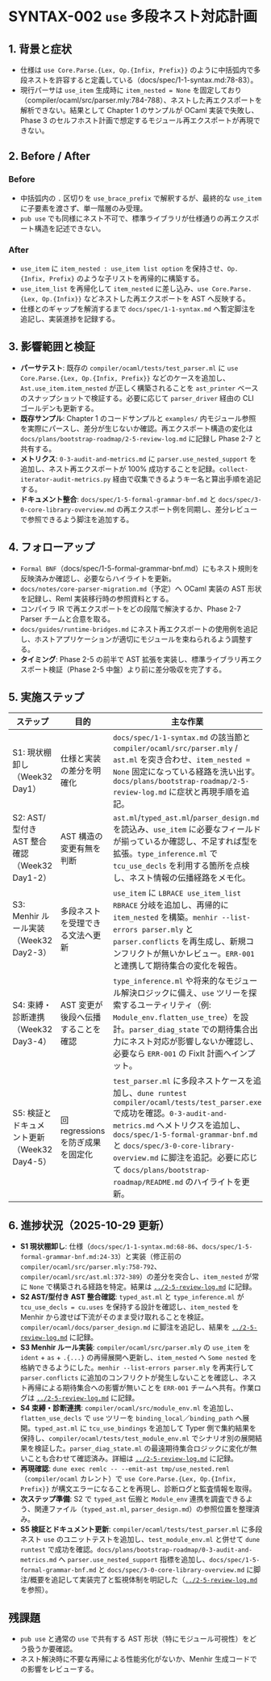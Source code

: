 # SYNTAX-002 `use` 多段ネスト対応計画

## 1. 背景と症状
- 仕様は `use Core.Parse.{Lex, Op.{Infix, Prefix}}` のように中括弧内で多段ネストを許容すると定義している（docs/spec/1-1-syntax.md:78-83）。  
- 現行パーサは `use_item` 生成時に `item_nested = None` を固定しており（compiler/ocaml/src/parser.mly:784-788）、ネストした再エクスポートを解析できない。結果として Chapter 1 のサンプルが OCaml 実装で失敗し、Phase 3 のセルフホスト計画で想定するモジュール再エクスポートが再現できない。

## 2. Before / After
### Before
- 中括弧内の `.` 区切りを `use_brace_prefix` で解釈するが、最終的な `use_item` に子要素を渡さず、単一階層のみ受理。  
- `pub use` でも同様にネスト不可で、標準ライブラリが仕様通りの再エクスポート構造を記述できない。

### After
- `use_item` に `item_nested : use_item list option` を保持させ、`Op.{Infix, Prefix}` のような子リストを再帰的に構築する。  
- `use_item_list` を再帰化して `item_nested` に差し込み、`use Core.Parse.{Lex, Op.{Infix}}` などネストした再エクスポートを AST へ反映する。  
- 仕様とのギャップを解消するまで `docs/spec/1-1-syntax.md` へ暫定脚注を追記し、実装進捗を記録する。

## 3. 影響範囲と検証
- **パーサテスト**: 既存の `compiler/ocaml/tests/test_parser.ml` に `use Core.Parse.{Lex, Op.{Infix, Prefix}}` などのケースを追加し、`Ast.use_item.item_nested` が正しく構築されることを `ast_printer` ベースのスナップショットで検証する。必要に応じて `parser_driver` 経由の CLI ゴールデンも更新する。  
- **既存サンプル**: Chapter 1 のコードサンプルと `examples/` 内モジュール参照を実際にパースし、差分が生じないか確認。再エクスポート構造の変化は `docs/plans/bootstrap-roadmap/2-5-review-log.md` に記録し Phase 2-7 と共有する。  
- **メトリクス**: `0-3-audit-and-metrics.md` に `parser.use_nested_support` を追加し、ネスト再エクスポートが 100% 成功することを記録。`collect-iterator-audit-metrics.py` 経由で収集できるようキー名と算出手順を追記する。  
- **ドキュメント整合**: `docs/spec/1-5-formal-grammar-bnf.md` と `docs/spec/3-0-core-library-overview.md` の再エクスポート例を同期し、差分レビューで参照できるよう脚注を追加する。

## 4. フォローアップ
- `Formal BNF`（docs/spec/1-5-formal-grammar-bnf.md）にもネスト規則を反映済みか確認し、必要ならハイライトを更新。  
- `docs/notes/core-parser-migration.md`（予定）へ OCaml 実装の AST 形状を記録し、Reml 実装移行時の参照資料とする。  
- コンパイラ IR で再エクスポートをどの段階で解決するか、Phase 2-7 Parser チームと合意を取る。
- `docs/guides/runtime-bridges.md` にネスト再エクスポートの使用例を追記し、ホストアプリケーションが適切にモジュールを束ねられるよう調整する。
- **タイミング**: Phase 2-5 の前半で AST 拡張を実装し、標準ライブラリ再エクスポート検証（Phase 2-5 中盤）より前に差分吸収を完了する。

## 5. 実施ステップ

| ステップ | 目的 | 主な作業 | 成果物 | 依存・調査 |
|----------|------|----------|--------|------------|
| S1: 現状棚卸し（Week32 Day1） | 仕様と実装の差分を明確化 | `docs/spec/1-1-syntax.md` の該当節と `compiler/ocaml/src/parser.mly` / `ast.ml` を突き合わせ、`item_nested = None` 固定になっている経路を洗い出す。`docs/plans/bootstrap-roadmap/2-5-review-log.md` に症状と再現手順を追記。 | レビュー記録、修正対象リスト | `2-5-spec-drift-remediation.md` の High 優先タスク整理、`ERR-001` 計画との期待集合共有 |
| S2: AST/型付き AST 整合確認（Week32 Day1-2） | AST 構造の変更有無を判断 | `ast.ml`/`typed_ast.ml`/`parser_design.md` を読込み、`use_item` に必要なフィールドが揃っているか確認し、不足すれば型を拡張。`type_inference.ml` で `tcu_use_decls` を利用する箇所を点検し、ネスト情報の伝播経路をメモ化。 | 更新済み設計メモ、必要なら型定義差分 | `parser_design.md` の更新、`TYPE-001` で予定している束縛ロジックとの整合 |
| S3: Menhir ルール実装（Week32 Day2-3） | 多段ネストを受理できる文法へ更新 | `use_item` に `LBRACE use_item_list RBRACE` 分岐を追加し、再帰的に `item_nested` を構築。`menhir --list-errors parser.mly` と `parser.conflicts` を再生成し、新規コンフリクトが無いかレビュー。`ERR-001` と連携して期待集合の変化を報告。 | 更新された `parser.mly` / `parser.conflicts` / `parser.automaton` | `ERR-001` の同期、`Lexer` 側で追加トークンが不要か確認 |
| S4: 束縛・診断連携（Week32 Day3-4） | AST 変更が後段へ伝播することを確認 | `type_inference.ml` や将来的なモジュール解決ロジックに備え、`use` ツリーを探索するユーティリティ（例: `Module_env.flatten_use_tree`）を設計。`parser_diag_state` での期待集合出力にネスト対応が影響しないか確認し、必要なら `ERR-001` の FixIt 計画へインプット。 | 設計ノート、必要なら補助ユーティリティ | Phase 2-7 で予定している再エクスポート解決タスク |
| S5: 検証とドキュメント更新（Week32 Day4-5） | 回 regressions を防ぎ成果を固定化 | `test_parser.ml` に多段ネストケースを追加し、`dune runtest compiler/ocaml/tests/test_parser.exe` で成功を確認。`0-3-audit-and-metrics.md` へメトリクスを追加し、`docs/spec/1-5-formal-grammar-bnf.md` と `docs/spec/3-0-core-library-overview.md` に脚注を追記。必要に応じて `docs/plans/bootstrap-roadmap/README.md` のハイライトを更新。 | テスト更新、メトリクス記録、脚注 | `docs/plans/bootstrap-roadmap/2-5-review-log.md` と `docs-migrations.log` の更新ポリシーに従う |

## 6. 進捗状況（2025-10-29 更新）
- **S1 現状棚卸し**: 仕様（`docs/spec/1-1-syntax.md:68-86`、`docs/spec/1-5-formal-grammar-bnf.md:24-33`）と実装（修正前の `compiler/ocaml/src/parser.mly:758-792`、`compiler/ocaml/src/ast.ml:372-389`）の差分を突合し、`item_nested` が常に `None` で構築される経路を特定。結果は [`../2-5-review-log.md`](../2-5-review-log.md#syntax-002-day1-調査2025-10-27) に記録。
- **S2 AST/型付き AST 整合確認**: `typed_ast.ml` と `type_inference.ml` が `tcu_use_decls = cu.uses` を保持する設計を確認し、`item_nested` を Menhir から渡せば下流がそのまま受け取れることを検証。`compiler/ocaml/docs/parser_design.md` に脚注を追記し、結果を [`../2-5-review-log.md`](../2-5-review-log.md#syntax-002-day1-2-ast型付きast整合確認2025-10-27) に記録。
- **S3 Menhir ルール実装**: `compiler/ocaml/src/parser.mly` の `use_item` を `ident` + `as` + `.{...}` の再帰展開へ更新し、`item_nested` へ `Some nested` を格納できるようにした。`menhir --list-errors parser.mly` を再実行して `parser.conflicts` に追加のコンフリクトが発生しないことを確認し、ネスト再帰による期待集合への影響が無いことを `ERR-001` チームへ共有。作業ログは [`../2-5-review-log.md`](../2-5-review-log.md#syntax-002-day2-3-menhir-ルール実装2025-10-28) に記録。
- **S4 束縛・診断連携**: `compiler/ocaml/src/module_env.ml` を追加し、`flatten_use_decls` で `use` ツリーを `binding_local`／`binding_path` へ展開。`typed_ast.ml` に `tcu_use_bindings` を追加して Typer 側で集約結果を保持し、`compiler/ocaml/tests/test_module_env.ml` でシナリオ別の展開結果を検証した。`parser_diag_state.ml` の最遠期待集合ロジックに変化が無いことも合わせて確認済み。詳細は [`../2-5-review-log.md`](../2-5-review-log.md#syntax-002-day3-4-束縛診断連携2025-10-29) に記録。
- **再現確認**: `dune exec remlc -- --emit-ast tmp/use_nested.reml`（`compiler/ocaml` カレント）で `use Core.Parse.{Lex, Op.{Infix, Prefix}}` が構文エラーになることを再現し、診断ログと監査情報を取得。
- **次ステップ準備**: S2 で `typed_ast` 伝搬と `Module_env` 連携を調査できるよう、関連ファイル（`typed_ast.ml`, `parser_design.md`）の参照位置を整理済み。
- **S5 検証とドキュメント更新**: `compiler/ocaml/tests/test_parser.ml` に多段ネスト `use` のユニットテストを追加し、`test_module_env.ml` と併せて `dune runtest` で成功を確認。`docs/plans/bootstrap-roadmap/0-3-audit-and-metrics.md` へ `parser.use_nested_support` 指標を追加し、`docs/spec/1-5-formal-grammar-bnf.md` と `docs/spec/3-0-core-library-overview.md` に脚注/概要を追記して実装完了と監視体制を明記した（[`../2-5-review-log.md`](../2-5-review-log.md#syntax-002-day4-5-検証ドキュメント更新2025-11-12) を参照）。

## 残課題
- `pub use` と通常の `use` で共有する AST 形状（特にモジュール可視性）をどう扱うか要確認。  
- ネスト解決時に不要な再帰による性能劣化がないか、Menhir 生成コードでの影響をレビューする。
